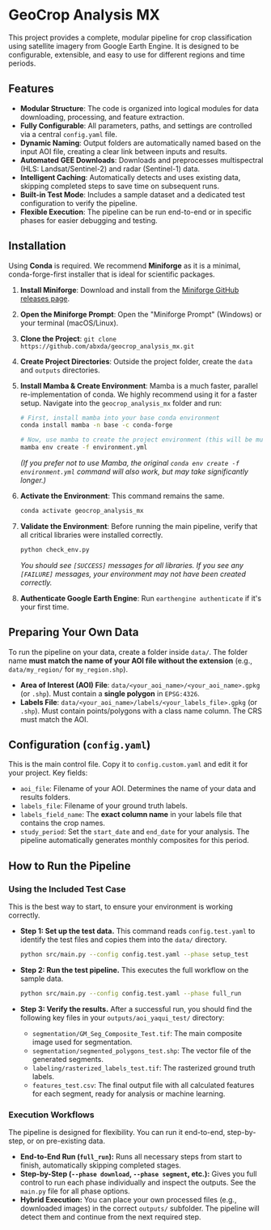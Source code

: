 # GeoCrop Analysis MX

This project provides a complete, modular pipeline for crop classification using satellite imagery from Google Earth Engine. It is designed to be configurable, extensible, and easy to use for different regions and time periods.

## Features

- **Modular Structure**: The code is organized into logical modules for data downloading, processing, and feature extraction.
- **Fully Configurable**: All parameters, paths, and settings are controlled via a central `config.yaml` file.
- **Dynamic Naming**: Output folders are automatically named based on the input AOI file, creating a clear link between inputs and results.
- **Automated GEE Downloads**: Downloads and preprocesses multispectral (HLS: Landsat/Sentinel-2) and radar (Sentinel-1) data.
- **Intelligent Caching**: Automatically detects and uses existing data, skipping completed steps to save time on subsequent runs.
- **Built-in Test Mode**: Includes a sample dataset and a dedicated test configuration to verify the pipeline.
- **Flexible Execution**: The pipeline can be run end-to-end or in specific phases for easier debugging and testing.

## Installation

Using **Conda** is required. We recommend **Miniforge** as it is a minimal, conda-forge-first installer that is ideal for scientific packages.

1.  **Install Miniforge**: Download and install from the [Miniforge GitHub releases page](https://github.com/conda-forge/miniforge/releases).
2.  **Open the Miniforge Prompt**: Open the "Miniforge Prompt" (Windows) or your terminal (macOS/Linux).
3.  **Clone the Project**: `git clone https://github.com/abxda/geocrop_analysis_mx.git`
4.  **Create Project Directories**: Outside the project folder, create the `data` and `outputs` directories.
5.  **Install Mamba & Create Environment**: Mamba is a much faster, parallel re-implementation of conda. We highly recommend using it for a faster setup. Navigate into the `geocrop_analysis_mx` folder and run:
    ```bash
    # First, install mamba into your base conda environment
    conda install mamba -n base -c conda-forge

    # Now, use mamba to create the project environment (this will be much faster)
    mamba env create -f environment.yml
    ```
    *(If you prefer not to use Mamba, the original `conda env create -f environment.yml` command will also work, but may take significantly longer.)*

6.  **Activate the Environment**: This command remains the same.
    ```bash
    conda activate geocrop_analysis_mx
    ```

7.  **Validate the Environment**: Before running the main pipeline, verify that all critical libraries were installed correctly.
    ```bash
    python check_env.py
    ```
    *You should see `[SUCCESS]` messages for all libraries. If you see any `[FAILURE]` messages, your environment may not have been created correctly.*

8.  **Authenticate Google Earth Engine**: Run `earthengine authenticate` if it's your first time.

## Preparing Your Own Data

To run the pipeline on your data, create a folder inside `data/`. The folder name **must match the name of your AOI file without the extension** (e.g., `data/my_region/` for `my_region.shp`).

-   **Area of Interest (AOI) File**: `data/<your_aoi_name>/<your_aoi_name>.gpkg` (or `.shp`). Must contain a **single polygon** in `EPSG:4326`.
-   **Labels File**: `data/<your_aoi_name>/labels/<your_labels_file>.gpkg` (or `.shp`). Must contain points/polygons with a class name column. The CRS must match the AOI.

## Configuration (`config.yaml`)

This is the main control file. Copy it to `config.custom.yaml` and edit it for your project. Key fields:

-   `aoi_file`: Filename of your AOI. Determines the name of your data and results folders.
-   `labels_file`: Filename of your ground truth labels.
-   `labels_field_name`: The **exact column name** in your labels file that contains the crop names.
-   `study_period`: Set the `start_date` and `end_date` for your analysis. The pipeline automatically generates monthly composites for this period.

## How to Run the Pipeline

### Using the Included Test Case

This is the best way to start, to ensure your environment is working correctly.

-   **Step 1: Set up the test data.** This command reads `config.test.yaml` to identify the test files and copies them into the `data/` directory.
    ```bash
    python src/main.py --config config.test.yaml --phase setup_test
    ```

-   **Step 2: Run the test pipeline.** This executes the full workflow on the sample data.
    ```bash
    python src/main.py --config config.test.yaml --phase full_run
    ```

-   **Step 3: Verify the results.** After a successful run, you should find the following key files in your `outputs/aoi_yaqui_test/` directory:
    -   `segmentation/GM_Seg_Composite_Test.tif`: The main composite image used for segmentation.
    -   `segmentation/segmented_polygons_test.shp`: The vector file of the generated segments.
    -   `labeling/rasterized_labels_test.tif`: The rasterized ground truth labels.
    -   `features_test.csv`: The final output file with all calculated features for each segment, ready for analysis or machine learning.

### Execution Workflows

The pipeline is designed for flexibility. You can run it end-to-end, step-by-step, or on pre-existing data.

-   **End-to-End Run (`full_run`):** Runs all necessary steps from start to finish, automatically skipping completed stages.
-   **Step-by-Step (`--phase download`, `--phase segment`, etc.):** Gives you full control to run each phase individually and inspect the outputs. See the `main.py` file for all phase options.
-   **Hybrid Execution:** You can place your own processed files (e.g., downloaded images) in the correct `outputs/` subfolder. The pipeline will detect them and continue from the next required step.